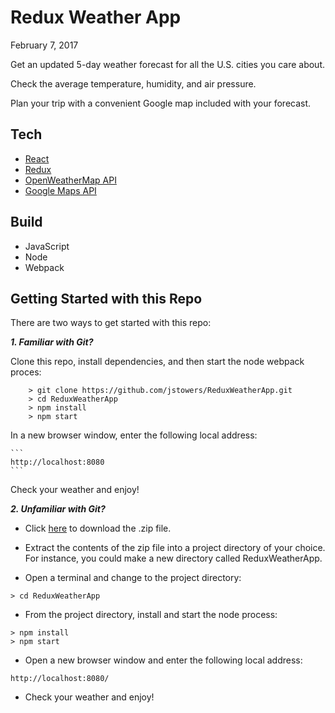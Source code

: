 # Redux Weather App

February 7, 2017

Get an updated 5-day weather forecast for all the U.S. cities you care about.

Check the average temperature, humidity, and air pressure.  

Plan your trip with a convenient Google map included with your forecast.

## Tech

-  [React](https://facebook.github.io/react/)
-  [Redux](http://redux.js.org/)
-  [OpenWeatherMap API](https://openweathermap.org/api)
-  [Google Maps API](https://developers.google.com/maps/documentation/javascript/tutorial)

## Build

-   JavaScript
-   Node
-   Webpack

## Getting Started with this Repo

There are two ways to get started with this repo:

***1.  Familiar with Git?***

Clone this repo, install dependencies, and then start the node webpack proces:
    
```        
	> git clone https://github.com/jstowers/ReduxWeatherApp.git
	> cd ReduxWeatherApp
	> npm install
	> npm start
```

In a new browser window, enter the following local address:

    ```
    http://localhost:8080
    ```

Check your weather and enjoy!

***2.  Unfamiliar with Git?***

-  Click [here](https://github.com/jstowers/ReduxWeatherApp/archive/master.zip) to download the .zip file.

-  Extract the contents of the zip file into a project directory of your choice.  For instance, you could make a new directory called ReduxWeatherApp.

-  Open a terminal and change to the project directory:

```
> cd ReduxWeatherApp
```

-  From the project directory, install and start the node process:

```
> npm install
> npm start
```

-  Open a new browser window and enter the following local address:

```
http://localhost:8080/ 
```

-  Check your weather and enjoy!